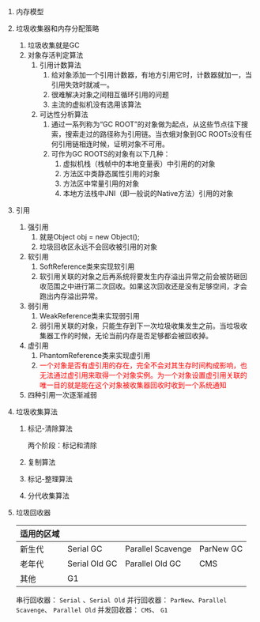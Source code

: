 1. 内存模型
2. 垃圾收集器和内存分配策略
   1. 垃圾收集就是GC
   2. 对象存活判定算法
      1. 引用计数算法 
         1. 给对象添加一个引用计数器，有地方引用它时，计数器就加一，当引用失效时就减一。
         2. 很难解决对象之间相互循环引用的问题
         3. 主流的虚拟机没有选用该算法
      2. 可达性分析算法
         1. 通过一系列称为“GC ROOT”的对象做为起点，从这些节点往下搜索，搜索走过的路径称为引用链。当衣蛾对象到GC ROOTs没有任何引用链相连时候，证明对象不可用。
         2. 可作为GC ROOTS的对象有以下几种：
            1. 虚拟机栈（栈帧中的本地变量表）中引用的的对象
            2. 方法区中类静态属性引用的对象
            3. 方法区中常量引用的对象
            4. 本地方法栈中JNI（即一般说的Native方法）引用的对象

3. 引用

   1. 强引用
      1. 就是Object obj = new Object();
      2. 垃圾回收区永远不会回收被引用的对象
   2. 软引用
      1. SoftReference类来实现软引用
      2. 软引用关联的对象之后再系统将要发生内存溢出异常之前会被防砸回收范围之中进行第二次回收。如果这次回收还是没有足够空间，才会跑出内存溢出异常。
   3. 弱引用
      1. WeakReference类来实现弱引用
      2. 弱引用关联的对象，只能生存到下一次垃圾收集发生之前。当垃圾收集器工作的时候，无论当前内存是否足够都会被回收掉。
   4. 虚引用
      1. PhantomReference类来实现虚引用
      2. <font color="red">一个对象是否有虚引用的存在，完全不会对其生存时间构成影响，也无法通过虚引用来取得一个对象实例。为一个对象设置虚引用关联的唯一目的就是能在这个对象被收集器回收时收到一个系统通知</font>
   5. 四种引用一次逐渐减弱

4. 垃圾收集算法

   1. 标记-清除算法

      两个阶段：标记和清除

   2. 复制算法

   3. 标记-整理算法

   4. 分代收集算法

5. 垃圾回收器

   | 适用的区域 |               |                   |           |
   | ---------- | ------------- | ----------------- | --------- |
   | 新生代     | Serial GC     | Parallel Scavenge | ParNew GC |
   | 老年代     | Serial Old GC | Parallel Old GC   | CMS       |
   | 其他       | G1            |                   |           |

   串行回收器： `Serial` 、`Serial Old`
   并行回收器： `ParNew`、`Parallel Scavenge`、 `Parallel Old`
   并发回收器： `CMS`、 `G1`

